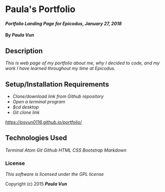 # Paula's Portfolio

#### _Portfolio Landing Page for Epicodus, January 27, 2018_

#### By _**Paula Vun**_

## Description

_This is web page of my portfolio about me, why I decided to code, and my work I have learned throughout my time at Epicodus._

## Setup/Installation Requirements

* _Clone/download link from Github repository_
* _Open a terminal program_
* _$cd desktop_
* _Git clone link_

_https://psvun0116.github.io/portfolio/_

## Technologies Used

_Terminal_
_Atom_
_Git_
_Github_
_HTML_
_CSS_
_Bootstrap_
_Markdown_

### License

*This software is licensed under the GPL license*

Copyright (c) 2015 **_Paula Vun_**
